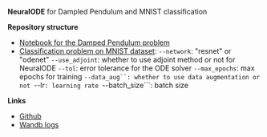 **NeuralODE** for Dampled Pendulum and MNIST classification

**Repository structure**

- [Notebook for the Damped Pendulum problem](/src/Damped%20Pendulum/)
- [Classification problem on MNIST dataset](/src/run.py):
```--network```: "resnet" or "odenet"
```--use_adjoint```: whether to use adjoint method or not for NeuralODE
```--tol```: error tolerance for the ODE solver
```--max_epochs```: max epochs for training
```--data_aug``: whether to use data augmentation or not
```--lr```: learning rate
```--batch_size```: batch size

**Links**
- [Github](https://github.com/khiem2105/NeuralODE)
- [Wandb logs](https://wandb.ai/amal-project/NeuralODE)